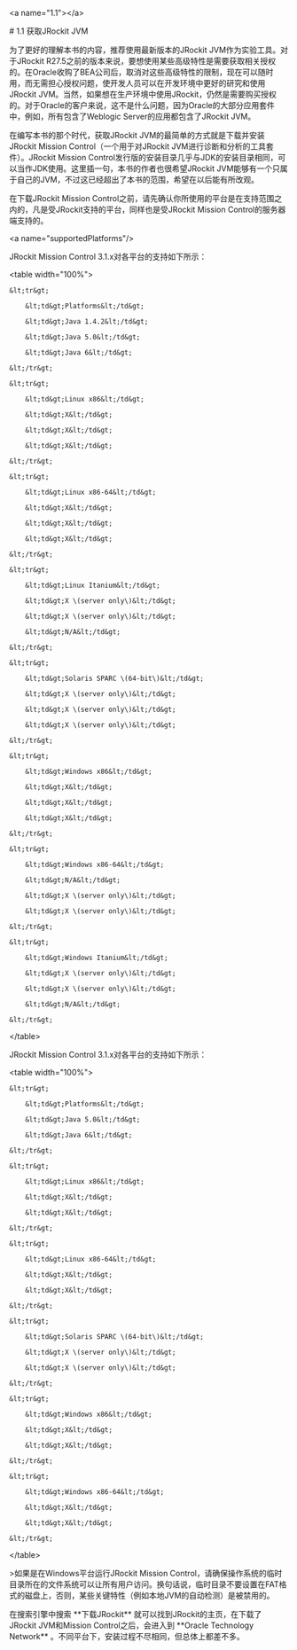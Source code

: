 &lt;a name="1.1"&gt;&lt;/a&gt;

\# 1.1 获取JRockit JVM

为了更好的理解本书的内容，推荐使用最新版本的JRockit JVM作为实验工具。对于JRockit R27.5之前的版本来说，要想使用某些高级特性是需要获取相关授权的。在Oracle收购了BEA公司后，取消对这些高级特性的限制，现在可以随时用，而无需担心授权问题，使开发人员可以在开发环境中更好的研究和使用JRockit JVM。当然，如果想在生产环境中使用JRockit，仍然是需要购买授权的。对于Oracle的客户来说，这不是什么问题，因为Oracle的大部分应用套件中，例如，所有包含了Weblogic Server的应用都包含了JRockit JVM。

在编写本书的那个时代，获取JRockit JVM的最简单的方式就是下载并安装JRockit Mission Control（一个用于对JRockit JVM进行诊断和分析的工具套件）。JRockit Mission Control发行版的安装目录几乎与JDK的安装目录相同，可以当作JDK使用。这里插一句，本书的作者也很希望JRockit JVM能够有一个只属于自己的JVM，不过这已经超出了本书的范围，希望在以后能有所改观。

在下载JRockit Mission Control之前，请先确认你所使用的平台是在支持范围之内的，凡是受JRockit支持的平台，同样也是受JRockit Mission Control的服务器端支持的。

&lt;a name="supportedPlatforms"/&gt;

JRockit Mission Control 3.1.x对各平台的支持如下所示：

&lt;table width="100%"&gt;

```
&lt;tr&gt;

    &lt;td&gt;Platforms&lt;/td&gt;

    &lt;td&gt;Java 1.4.2&lt;/td&gt;

    &lt;td&gt;Java 5.0&lt;/td&gt;

    &lt;td&gt;Java 6&lt;/td&gt;

&lt;/tr&gt;

&lt;tr&gt;

    &lt;td&gt;Linux x86&lt;/td&gt;

    &lt;td&gt;X&lt;/td&gt;

    &lt;td&gt;X&lt;/td&gt;

    &lt;td&gt;X&lt;/td&gt;

&lt;/tr&gt;

&lt;tr&gt;

    &lt;td&gt;Linux x86-64&lt;/td&gt;

    &lt;td&gt;X&lt;/td&gt;

    &lt;td&gt;X&lt;/td&gt;

    &lt;td&gt;X&lt;/td&gt;

&lt;/tr&gt;

&lt;tr&gt;

    &lt;td&gt;Linux Itanium&lt;/td&gt;

    &lt;td&gt;X \(server only\)&lt;/td&gt;

    &lt;td&gt;X \(server only\)&lt;/td&gt;

    &lt;td&gt;N/A&lt;/td&gt;

&lt;/tr&gt;

&lt;tr&gt;

    &lt;td&gt;Solaris SPARC \(64-bit\)&lt;/td&gt;

    &lt;td&gt;X \(server only\)&lt;/td&gt;

    &lt;td&gt;X \(server only\)&lt;/td&gt;

    &lt;td&gt;X \(server only\)&lt;/td&gt;

&lt;/tr&gt;

&lt;tr&gt;

    &lt;td&gt;Windows x86&lt;/td&gt;

    &lt;td&gt;X&lt;/td&gt;

    &lt;td&gt;X&lt;/td&gt;

    &lt;td&gt;X&lt;/td&gt;

&lt;/tr&gt;

&lt;tr&gt;

    &lt;td&gt;Windows x86-64&lt;/td&gt;

    &lt;td&gt;N/A&lt;/td&gt;

    &lt;td&gt;X \(server only\)&lt;/td&gt;

    &lt;td&gt;X \(server only\)&lt;/td&gt;

&lt;/tr&gt;

&lt;tr&gt;

    &lt;td&gt;Windows Itanium&lt;/td&gt;

    &lt;td&gt;X \(server only\)&lt;/td&gt;

    &lt;td&gt;X \(server only\)&lt;/td&gt;

    &lt;td&gt;N/A&lt;/td&gt;

&lt;/tr&gt;
```

&lt;/table&gt;

JRockit Mission Control 3.1.x对各平台的支持如下所示：

&lt;table width="100%"&gt;

```
&lt;tr&gt;

    &lt;td&gt;Platforms&lt;/td&gt;

    &lt;td&gt;Java 5.0&lt;/td&gt;

    &lt;td&gt;Java 6&lt;/td&gt;

&lt;/tr&gt;

&lt;tr&gt;

    &lt;td&gt;Linux x86&lt;/td&gt;

    &lt;td&gt;X&lt;/td&gt;

    &lt;td&gt;X&lt;/td&gt;

&lt;/tr&gt;

&lt;tr&gt;

    &lt;td&gt;Linux x86-64&lt;/td&gt;

    &lt;td&gt;X&lt;/td&gt;

    &lt;td&gt;X&lt;/td&gt;

&lt;/tr&gt;

&lt;tr&gt;

    &lt;td&gt;Solaris SPARC \(64-bit\)&lt;/td&gt;

    &lt;td&gt;X \(server only\)&lt;/td&gt;

    &lt;td&gt;X \(server only\)&lt;/td&gt;

&lt;/tr&gt;

&lt;tr&gt;

    &lt;td&gt;Windows x86&lt;/td&gt;

    &lt;td&gt;X&lt;/td&gt;

    &lt;td&gt;X&lt;/td&gt;

&lt;/tr&gt;

&lt;tr&gt;

    &lt;td&gt;Windows x86-64&lt;/td&gt;

    &lt;td&gt;X&lt;/td&gt;

    &lt;td&gt;X&lt;/td&gt;

&lt;/tr&gt;
```

&lt;/table&gt;

&gt;如果是在Windows平台运行JRockit Mission Control，请确保操作系统的临时目录所在的文件系统可以让所有用户访问。换句话说，临时目录不要设置在FAT格式的磁盘上，否则，某些关键特性（例如本地JVM的自动检测）是被禁用的。

在搜索引擎中搜索 \*\*下载JRockit\*\* 就可以找到JRockit的主页，在下载了JRockit JVM和Mission Control之后，会进入到 \*\*Oracle Technology Network\*\* 。不同平台下，安装过程不尽相同，但总体上都差不多。

